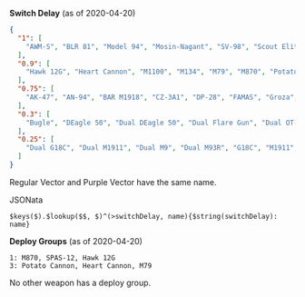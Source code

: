 **Switch Delay** (as of 2020-04-20)
```json
{
  "1": [
    "AWM-S", "BLR 81", "Model 94", "Mosin-Nagant", "SV-98", "Scout Elite"
  ],
  "0.9": [
    "Hawk 12G", "Heart Cannon", "M1100", "M134", "M79", "M870", "Potato Cannon"
  ],
  "0.75": [
    "AK-47", "AN-94", "BAR M1918", "CZ-3A1", "DP-28", "FAMAS", "Groza", "Groza-S", "L86A2", "M1 Garand", "M1014", "M1A1", "M249", "M39 EMR", "M416", "M4A1-S", "MAC-10", "MP5", "Mk 12 SPR", "Mk45G", "PKM", "PKP Pecheneg", "QBB-97", "SCAR-H", "SCAR-SSR", "SPAS-12", "SVD-63", "Saiga-12", "Spud Gun", "UMP9", "USAS-12", "VSS", "Vector", "Vector"
  ],
  "0.3": [
    "Bugle", "DEagle 50", "Dual DEagle 50", "Dual Flare Gun", "Dual OT-38", "Dual OTs-38", "Dual P30L", "Dual Peacemaker", "Flare Gun", "MP220", "OT-38", "OTs-38", "Peacemaker", "Rainbow Blaster"
  ],
  "0.25": [
    "Dual G18C", "Dual M1911", "Dual M9", "Dual M93R", "G18C", "M1911", "M9", "M9 Cursed", "M93R", "P30L"
  ]
}
```
Regular Vector and Purple Vector have the same name.

JSONata
```jsonata
$keys($).$lookup($$, $)^(>switchDelay, name){$string(switchDelay): name}
```

**Deploy Groups** (as of 2020-04-20)
```
1: M870, SPAS-12, Hawk 12G
3: Potato Cannon, Heart Cannon, M79
```
No other weapon has a deploy group.
